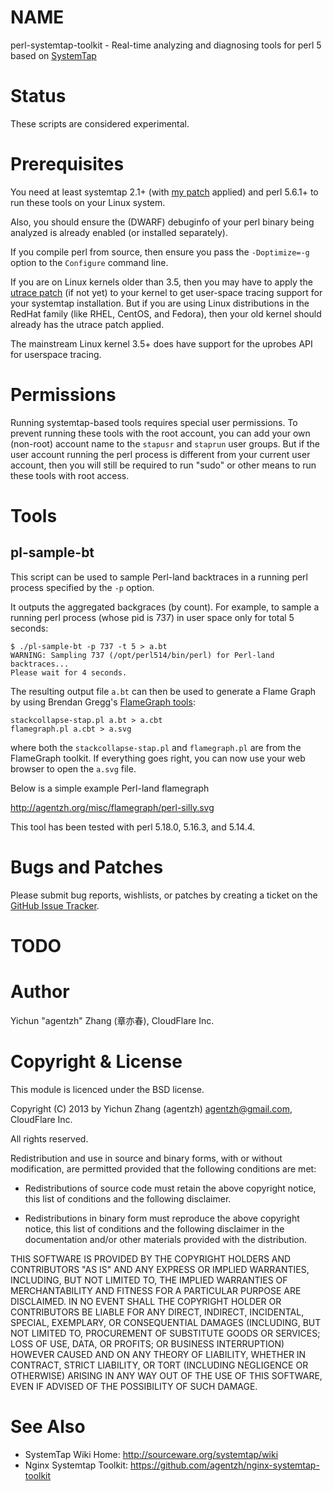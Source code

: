 NAME
====

perl-systemtap-toolkit - Real-time analyzing and diagnosing tools for perl 5 based on [SystemTap](http://sourceware.org/systemtap/wiki)

Status
======

These scripts are considered experimental.

Prerequisites
=============

You need at least systemtap 2.1+ (with [my patch](http://sourceware.org/ml/systemtap/2013-q2/msg00213.html) applied) and perl 5.6.1+ to run these tools on your Linux system.

Also, you should ensure the (DWARF) debuginfo of your perl binary being analyzed is already enabled (or installed separately).

If you compile perl from source, then ensure you pass the `-Doptimize=-g` option to the `Configure` command line.

If you are on Linux kernels older than 3.5, then you may have to apply the [utrace patch](http://sourceware.org/systemtap/wiki/utrace) (if not yet) to your kernel to get
user-space tracing support for your systemtap installation. But if you are using Linux distributions in the RedHat family (like RHEL, CentOS, and Fedora), then your old kernel should already has the utrace patch applied.

The mainstream Linux kernel 3.5+ does have support for the uprobes API for userspace tracing.

Permissions
===========

Running systemtap-based tools requires special user permissions. To prevent running
these tools with the root account,
you can add your own (non-root) account name to the `stapusr` and `staprun` user groups.
But if the user account running the perl process is different from your current
user account, then you will still be required to run "sudo" or other means to run these tools
with root access.

Tools
=====

pl-sample-bt
------------

This script can be used to sample Perl-land backtraces in a running perl process specified by the `-p` option.

It outputs the aggregated backgraces (by count). For example,
to sample a running perl process (whose pid is 737) in user space only for total 5 seconds:

    $ ./pl-sample-bt -p 737 -t 5 > a.bt
    WARNING: Sampling 737 (/opt/perl514/bin/perl) for Perl-land backtraces...
    Please wait for 4 seconds.

The resulting output file `a.bt` can then be used to generate a Flame Graph by using Brendan Gregg's [FlameGraph tools](https://github.com/brendangregg/FlameGraph):

    stackcollapse-stap.pl a.bt > a.cbt
    flamegraph.pl a.cbt > a.svg

where both the `stackcollapse-stap.pl` and `flamegraph.pl` are from the FlameGraph toolkit.
If everything goes right, you can now use your web browser to open the `a.svg` file.

Below is a simple example Perl-land flamegraph

http://agentzh.org/misc/flamegraph/perl-silly.svg

This tool has been tested with perl 5.18.0, 5.16.3, and 5.14.4.

Bugs and Patches
================

Please submit bug reports, wishlists, or patches by creating a ticket on the [GitHub Issue Tracker](http://github.com/agentzh/perl-systemtap-toolkit/issues).

TODO
====

Author
======

Yichun "agentzh" Zhang (章亦春), CloudFlare Inc.

Copyright & License
===================

This module is licenced under the BSD license.

Copyright (C) 2013 by Yichun Zhang (agentzh) <agentzh@gmail.com>, CloudFlare Inc.

All rights reserved.

Redistribution and use in source and binary forms, with or without
modification, are permitted provided that the following conditions
are met:

* Redistributions of source code must retain the above copyright
notice, this list of conditions and the following disclaimer.

* Redistributions in binary form must reproduce the above copyright
notice, this list of conditions and the following disclaimer in the
documentation and/or other materials provided with the distribution.

THIS SOFTWARE IS PROVIDED BY THE COPYRIGHT HOLDERS AND CONTRIBUTORS
"AS IS" AND ANY EXPRESS OR IMPLIED WARRANTIES, INCLUDING, BUT NOT
LIMITED TO, THE IMPLIED WARRANTIES OF MERCHANTABILITY AND FITNESS FOR
A PARTICULAR PURPOSE ARE DISCLAIMED. IN NO EVENT SHALL THE COPYRIGHT
HOLDER OR CONTRIBUTORS BE LIABLE FOR ANY DIRECT, INDIRECT, INCIDENTAL,
SPECIAL, EXEMPLARY, OR CONSEQUENTIAL DAMAGES (INCLUDING, BUT NOT LIMITED
TO, PROCUREMENT OF SUBSTITUTE GOODS OR SERVICES; LOSS OF USE, DATA, OR
PROFITS; OR BUSINESS INTERRUPTION) HOWEVER CAUSED AND ON ANY THEORY OF
LIABILITY, WHETHER IN CONTRACT, STRICT LIABILITY, OR TORT (INCLUDING
NEGLIGENCE OR OTHERWISE) ARISING IN ANY WAY OUT OF THE USE OF THIS
SOFTWARE, EVEN IF ADVISED OF THE POSSIBILITY OF SUCH DAMAGE.

See Also
========
* SystemTap Wiki Home: http://sourceware.org/systemtap/wiki
* Nginx Systemtap Toolkit: https://github.com/agentzh/nginx-systemtap-toolkit

